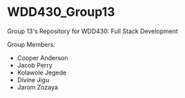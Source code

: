 # WDD430_Group13
Group 13's Repository for WDD430: Full Stack Development

Group Members:
- Cooper Anderson
- Jacob Perry
- Kolawole Jegede
- Divine Jigu
- Jarom Zozaya
